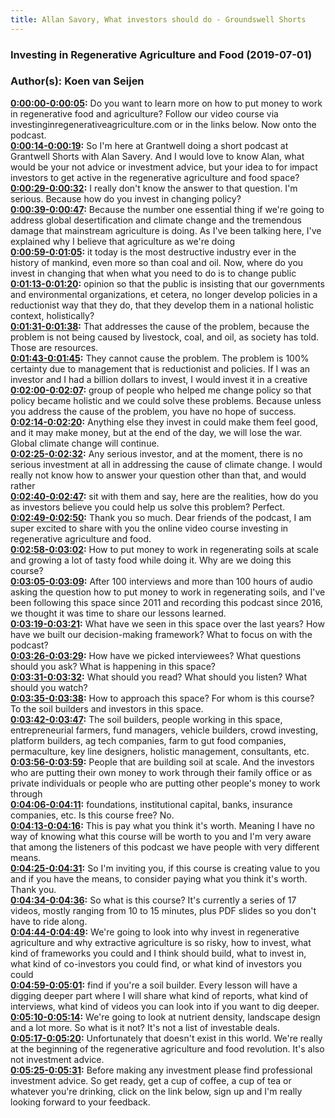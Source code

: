 ```yaml
---
title: Allan Savory, What investors should do - Groundswell Shorts
---
```


### Investing in Regenerative Agriculture and Food  (2019-07-01)  
### Author(s): Koen van Seijen  

**[0:00:00-0:00:05](https://investinginregenerativeagriculture.com/2019/07/01/allan-savory/#t=0:00:00):**  Do you want to learn more on how to put money to work in regenerative food and agriculture?  Follow our video course via investinginregenerativeagriculture.com or in the links below.  Now onto the podcast.  
**[0:00:14-0:00:19](https://investinginregenerativeagriculture.com/2019/07/01/allan-savory/#t=0:00:14):**  So I'm here at Grantwell doing a short podcast at Grantwell Shorts with Alan Savery.  And I would love to know Alan, what would be your not advice or investment advice, but  your idea to for impact investors to get active in the regenerative agriculture and food space?  
**[0:00:29-0:00:32](https://investinginregenerativeagriculture.com/2019/07/01/allan-savory/#t=0:00:29):**  I really don't know the answer to that question.  I'm serious.  Because how do you invest in changing policy?  
**[0:00:39-0:00:47](https://investinginregenerativeagriculture.com/2019/07/01/allan-savory/#t=0:00:39):**  Because the number one essential thing if we're going to address global desertification  and climate change and the tremendous damage that mainstream agriculture is doing.  As I've been talking here, I've explained why I believe that agriculture as we're doing  
**[0:00:59-0:01:05](https://investinginregenerativeagriculture.com/2019/07/01/allan-savory/#t=0:00:59):**  it today is the most destructive industry ever in the history of mankind, even more  so than coal and oil.  Now, where do you invest in changing that when what you need to do is to change public  
**[0:01:13-0:01:20](https://investinginregenerativeagriculture.com/2019/07/01/allan-savory/#t=0:01:13):**  opinion so that the public is insisting that our governments and environmental organizations,  et cetera, no longer develop policies in a reductionist way that they do, that they develop  them in a national holistic context, holistically?  
**[0:01:31-0:01:38](https://investinginregenerativeagriculture.com/2019/07/01/allan-savory/#t=0:01:31):**  That addresses the cause of the problem, because the problem is not being caused by livestock,  coal, and oil, as society has told.  Those are resources.  
**[0:01:43-0:01:45](https://investinginregenerativeagriculture.com/2019/07/01/allan-savory/#t=0:01:43):**  They cannot cause the problem.  The problem is 100% certainty due to management that is reductionist and policies.  If I was an investor and I had a billion dollars to invest, I would invest it in a creative  
**[0:02:00-0:02:07](https://investinginregenerativeagriculture.com/2019/07/01/allan-savory/#t=0:02:00):**  group of people who helped me change policy so that policy became holistic and we could  solve these problems.  Because unless you address the cause of the problem, you have no hope of success.  
**[0:02:14-0:02:20](https://investinginregenerativeagriculture.com/2019/07/01/allan-savory/#t=0:02:14):**  Anything else they invest in could make them feel good, and it may make money, but at the  end of the day, we will lose the war.  Global climate change will continue.  
**[0:02:25-0:02:32](https://investinginregenerativeagriculture.com/2019/07/01/allan-savory/#t=0:02:25):**  Any serious investor, and at the moment, there is no serious investment at all in addressing  the cause of climate change.  I would really not know how to answer your question other than that, and would rather  
**[0:02:40-0:02:47](https://investinginregenerativeagriculture.com/2019/07/01/allan-savory/#t=0:02:40):**  sit with them and say, here are the realities, how do you as investors believe you could  help us solve this problem?  Perfect.  
**[0:02:49-0:02:50](https://investinginregenerativeagriculture.com/2019/07/01/allan-savory/#t=0:02:49):**  Thank you so much.  Dear friends of the podcast, I am super excited to share with you the online video course  investing in regenerative agriculture and food.  
**[0:02:58-0:03:02](https://investinginregenerativeagriculture.com/2019/07/01/allan-savory/#t=0:02:58):**  How to put money to work in regenerating soils at scale and growing a lot of tasty food while  doing it.  Why are we doing this course?  
**[0:03:05-0:03:09](https://investinginregenerativeagriculture.com/2019/07/01/allan-savory/#t=0:03:05):**  After 100 interviews and more than 100 hours of audio asking the question how to put money  to work in regenerating soils, and I've been following this space since 2011 and recording  this podcast since 2016, we thought it was time to share our lessons learned.  
**[0:03:19-0:03:21](https://investinginregenerativeagriculture.com/2019/07/01/allan-savory/#t=0:03:19):**  What have we seen in this space over the last years?  How have we built our decision-making framework?  What to focus on with the podcast?  
**[0:03:26-0:03:29](https://investinginregenerativeagriculture.com/2019/07/01/allan-savory/#t=0:03:26):**  How have we picked interviewees?  What questions should you ask?  What is happening in this space?  
**[0:03:31-0:03:32](https://investinginregenerativeagriculture.com/2019/07/01/allan-savory/#t=0:03:31):**  What should you read?  What should you listen?  What should you watch?  
**[0:03:35-0:03:38](https://investinginregenerativeagriculture.com/2019/07/01/allan-savory/#t=0:03:35):**  How to approach this space?  For whom is this course?  To the soil builders and investors in this space.  
**[0:03:42-0:03:47](https://investinginregenerativeagriculture.com/2019/07/01/allan-savory/#t=0:03:42):**  The soil builders, people working in this space, entrepreneurial farmers, fund managers,  vehicle builders, crowd investing, platform builders, ag tech companies, farm to gut food  companies, permaculture, key line designers, holistic management, consultants, etc.  
**[0:03:56-0:03:59](https://investinginregenerativeagriculture.com/2019/07/01/allan-savory/#t=0:03:56):**  People that are building soil at scale.  And the investors who are putting their own money to work through their family office  or as private individuals or people who are putting other people's money to work through  
**[0:04:06-0:04:11](https://investinginregenerativeagriculture.com/2019/07/01/allan-savory/#t=0:04:06):**  foundations, institutional capital, banks, insurance companies, etc.  Is this course free?  No.  
**[0:04:13-0:04:16](https://investinginregenerativeagriculture.com/2019/07/01/allan-savory/#t=0:04:13):**  This is pay what you think it's worth.  Meaning I have no way of knowing what this course will be worth to you and I'm very aware  that among the listeners of this podcast we have people with very different means.  
**[0:04:25-0:04:31](https://investinginregenerativeagriculture.com/2019/07/01/allan-savory/#t=0:04:25):**  So I'm inviting you, if this course is creating value to you and if you have the means, to  consider paying what you think it's worth.  Thank you.  
**[0:04:34-0:04:36](https://investinginregenerativeagriculture.com/2019/07/01/allan-savory/#t=0:04:34):**  So what is this course?  It's currently a series of 17 videos, mostly ranging from 10 to 15 minutes, plus PDF slides  so you don't have to ride along.  
**[0:04:44-0:04:49](https://investinginregenerativeagriculture.com/2019/07/01/allan-savory/#t=0:04:44):**  We're going to look into why invest in regenerative agriculture and why extractive agriculture  is so risky, how to invest, what kind of frameworks you could and I think should build, what to  invest in, what kind of co-investors you could find, or what kind of investors you could  
**[0:04:59-0:05:01](https://investinginregenerativeagriculture.com/2019/07/01/allan-savory/#t=0:04:59):**  find if you're a soil builder.  Every lesson will have a digging deeper part where I will share what kind of reports, what  kind of interviews, what kind of videos you can look into if you want to dig deeper.  
**[0:05:10-0:05:14](https://investinginregenerativeagriculture.com/2019/07/01/allan-savory/#t=0:05:10):**  We're going to look at nutrient density, landscape design and a lot more.  So what is it not?  It's not a list of investable deals.  
**[0:05:17-0:05:20](https://investinginregenerativeagriculture.com/2019/07/01/allan-savory/#t=0:05:17):**  Unfortunately that doesn't exist in this world.  We're really at the beginning of the regenerative agriculture and food revolution.  It's also not investment advice.  
**[0:05:25-0:05:31](https://investinginregenerativeagriculture.com/2019/07/01/allan-savory/#t=0:05:25):**  Before making any investment please find professional investment advice.  So get ready, get a cup of coffee, a cup of tea or whatever you're drinking, click on  the link below, sign up and I'm really looking forward to your feedback.  